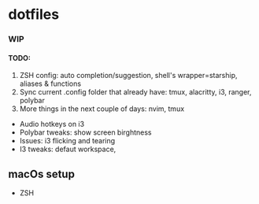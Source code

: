 # dotfiles
### WIP

#### TODO: ####

1. ZSH config: auto completion/suggestion, shell's wrapper=starship, aliases & functions
2. Sync current .config folder that already have: tmux, alacritty, i3, ranger, polybar
3. More things in the next couple of days: nvim, tmux
- Audio hotkeys on i3
- Polybar tweaks: show screen birghtness
- Issues: i3 flicking and tearing 
- I3 tweaks: defaut workspace, 

## macOs setup
- ZSH



